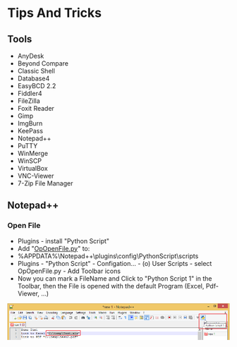 # Tips And Tricks

## Tools
* AnyDesk
* Beyond Compare
* Classic Shell
* Database4
* EasyBCD 2.2
* Fiddler4
* FileZilla
* Foxit Reader
* Gimp
* ImgBurn
* KeePass
* Notepad++
* PuTTY
* WinMerge
* WinSCP
* VirtualBox
* VNC-Viewer
* 7-Zip File Manager

## Notepad++

### Open File
* Plugins - install "Python Script"
* Add "[OpOpenFile.py](src/Notepad++/Python_Script/OpOpenFile.py)" to:
* %APPDATA%\Notepad++\plugins\config\PythonScript\scripts
* Plugins - "Python Script" - Configation... - (o) User Scripts - select OpOpenFile.py - Add Toolbar icons
* Now you can mark a FileName and Click to "Python Script 1" in the Toolbar, then the File is opened with the default Program (Excel, Pdf-Viewer, ...)

![](src/Notepad++/Python_Script/img/Bild_20211218_191026_001.png)
 